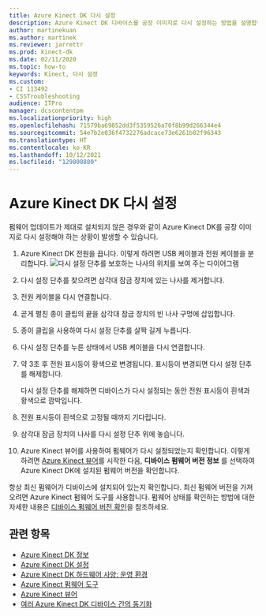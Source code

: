 ```yaml
---
title: Azure Kinect DK 다시 설정
description: Azure Kinect DK 디바이스를 공장 이미지로 다시 설정하는 방법을 설명합니다.
author: martinekuan
ms.author: martinek
ms.reviewer: jarrettr
ms.prod: kinect-dk
ms.date: 02/11/2020
ms.topic: how-to
keywords: Kinect, 다시 설정
ms.custom:
- CI 113492
- CSSTroubleshooting
audience: ITPro
manager: dcscontentpm
ms.localizationpriority: high
ms.openlocfilehash: 71579ba69852dd3f5359526a70f8b99d266344e4
ms.sourcegitcommit: 54e7b2e036f4732276adcace73e6261b02f96343
ms.translationtype: HT
ms.contentlocale: ko-KR
ms.lasthandoff: 10/12/2021
ms.locfileid: "129808880"
---
```

# <a name="reset-azure-kinect-dk"></a>Azure Kinect DK 다시 설정

펌웨어 업데이트가 제대로 설치되지 않은 경우와 같이 Azure Kinect DK를 공장 이미지로 다시 설정해야 하는 상황이 발생할 수 있습니다.

1. Azure Kinect DK 전원을 끕니다. 이렇게 하려면 USB 케이블과 전원 케이블을 분리합니다.
  ![다시 설정 단추를 보호하는 나사의 위치를 보여 주는 다이어그램](media/reset-azure-kinect-dk-diagram.png)
1. 다시 설정 단추를 찾으려면 삼각대 잠금 장치에 있는 나사를 제거합니다.
1. 전원 케이블을 다시 연결합니다.
1. 곧게 펼친 종이 클립의 끝을 삼각대 잠금 장치의 빈 나사 구멍에 삽입합니다.
1. 종이 클립을 사용하여 다시 설정 단추를 살짝 길게 누릅니다.
1. 다시 설정 단추를 누른 상태에서 USB 케이블을 다시 연결합니다.
1. 약 3초 후 전원 표시등이 황색으로 변경됩니다. 표시등이 변경되면 다시 설정 단추를 해제합니다.  
   
   다시 설정 단추를 해제하면 디바이스가 다시 설정되는 동안 전원 표시등이 흰색과 황색으로 깜박입니다. 
1. 전원 표시등이 흰색으로 고정될 때까지 기다립니다.
1. 삼각대 잠금 장치의 나사를 다시 설정 단추 위에 놓습니다.
1. Azure Kinect 뷰어를 사용하여 펌웨어가 다시 설정되었는지 확인합니다. 이렇게 하려면 [Azure Kinect 뷰어](azure-kinect-viewer.md)를 시작한 다음, **디바이스 펌웨어 버전 정보** 를 선택하여 Azure Kinect DK에 설치된 펌웨어 버전을 확인합니다.

항상 최신 펌웨어가 디바이스에 설치되어 있는지 확인합니다. 최신 펌웨어 버전을 가져오려면 Azure Kinect 펌웨어 도구를 사용합니다. 펌웨어 상태를 확인하는 방법에 대한 자세한 내용은 [디바이스 펌웨어 버전 확인](azure-kinect-firmware-tool.md#check-device-firmware-version)을 참조하세요.

## <a name="related-topics"></a>관련 항목

- [Azure Kinect DK 정보](about-azure-kinect-dk.md)
- [Azure Kinect DK 설정](set-up-azure-kinect-dk.md)
- [Azure Kinect DK 하드웨어 사양: 운영 환경](hardware-specification.md#operating-environment)
- [Azure Kinect 펌웨어 도구](azure-kinect-firmware-tool.md)
- [Azure Kinect 뷰어](azure-kinect-viewer.md)
- [여러 Azure Kinect DK 디바이스 간의 동기화](multi-camera-sync.md)
